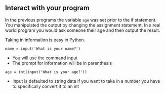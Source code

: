 ## Interact with your program

In the previous programs the variable `age` was set prior to the if statement. You manipulated the output by changing the assignment statement. In a real world program you would ask someone their age and then output the result.  

Taking in information is easy in Python. 

`name = input('What is your name?')`

- You will use the command input
- The prompt for information will be in parenthesis
 
`age = int(input('What is your age?'))`

- Input is defaulted to string data if you want to take in a number you have to specifically convert it to an int





